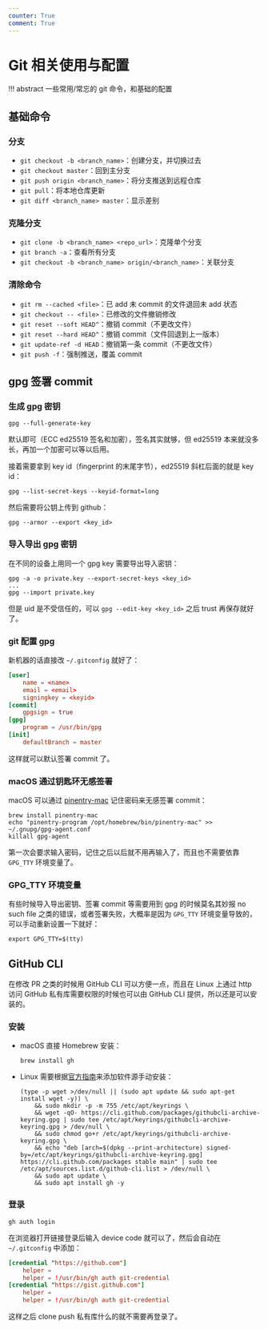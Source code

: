 ```yaml
---
counter: True
comment: True
---
```


# Git 相关使用与配置

!!! abstract
    一些常用/常忘的 git 命令，和基础的配置

## 基础命令
### 分支
- `git checkout -b <branch_name>`：创建分支，并切换过去
- `git checkout master`：回到主分支
- `git push origin <branch_name>`：将分支推送到远程仓库
- `git pull`：将本地仓库更新
- `git diff <branch_name> master`：显示差别

### 克隆分支
- `git clone -b <branch_name> <repo_url>`：克隆单个分支
- `git branch -a`：查看所有分支
- `git checkout -b <branch_name> origin/<branch_name>`：关联分支

### 清除命令
- `git rm --cached <file>`：已 add 未 commit 的文件退回未 add 状态
- `git checkout -- <file>`：已修改的文件撤销修改
- `git reset --soft HEAD^`：撤销 commit（不更改文件）
- `git reset --hard HEAD^`：撤销 commit（文件回退到上一版本）
- `git update-ref -d HEAD`：撤销第一条 commit（不更改文件）
- `git push -f`：强制推送，覆盖 commit

## gpg 签署 commit
### 生成 gpg 密钥

```shell    
gpg --full-generate-key
```

默认即可（ECC ed25519 签名和加密），签名其实就够，但 ed25519 本来就没多长，再加一个加密可以等以后用。

接着需要拿到 key id（fingerprint 的末尾字节），ed25519 斜杠后面的就是 key id：

```shell
gpg --list-secret-keys --keyid-format=long
```

然后需要将公钥上传到 github：

```shell
gpg --armor --export <key_id>
```

### 导入导出 gpg 密钥

在不同的设备上用同一个 gpg key 需要导出导入密钥：

```shell
gpg -a -o private.key --export-secret-keys <key_id>
...
gpg --import private.key
```

但是 uid 是不受信任的，可以 `gpg --edit-key <key_id>` 之后 trust 再保存就好了。

### git 配置 gpg

新机器的话直接改 `~/.gitconfig` 就好了：

```toml
[user]
    name = <name>
    email = <email>
    signingkey = <keyid>
[commit]
    gpgsign = true
[gpg]
    program = /usr/bin/gpg
[init]
    defaultBranch = master
```

这样就可以默认签署 commit 了。

### macOS 通过钥匙环无感签署

macOS 可以通过 [pinentry-mac](https://formulae.brew.sh/formula/pinentry-mac) 记住密码来无感签署 commit：

```shell
brew install pinentry-mac
echo "pinentry-program /opt/homebrew/bin/pinentry-mac" >> ~/.gnupg/gpg-agent.conf
killall gpg-agent
```

第一次会要求输入密码，记住之后以后就不用再输入了，而且也不需要依靠 `GPG_TTY` 环境变量了。

### GPG_TTY 环境变量

有些时候导入导出密钥、签署 commit 等需要用到 gpg 的时候莫名其妙报 no such file 之类的错误，或者签署失败，大概率是因为 `GPG_TTY` 环境变量导致的，可以手动重新设置一下就好：

```shell
export GPG_TTY=$(tty)
```

## GitHub CLI

在修改 PR 之类的时候用 GitHub CLI 可以方便一点，而且在 Linux 上通过 http 访问 GitHub 私有库需要权限的时候也可以由 GitHub CLI 提供，所以还是可以安装的。

### 安装

- macOS 直接 Homebrew 安装：
    ```shell
    brew install gh
    ```
- Linux 需要根据[官方指南](https://github.com/cli/cli/blob/trunk/docs/install_linux.md)来添加软件源手动安装：
    ```shell
    (type -p wget >/dev/null || (sudo apt update && sudo apt-get install wget -y)) \
        && sudo mkdir -p -m 755 /etc/apt/keyrings \
        && wget -qO- https://cli.github.com/packages/githubcli-archive-keyring.gpg | sudo tee /etc/apt/keyrings/githubcli-archive-keyring.gpg > /dev/null \
        && sudo chmod go+r /etc/apt/keyrings/githubcli-archive-keyring.gpg \
        && echo "deb [arch=$(dpkg --print-architecture) signed-by=/etc/apt/keyrings/githubcli-archive-keyring.gpg] https://cli.github.com/packages stable main" | sudo tee /etc/apt/sources.list.d/github-cli.list > /dev/null \
        && sudo apt update \
        && sudo apt install gh -y
    ```

### 登录

```shell
gh auth login
```

在浏览器打开链接登录后输入 device code 就可以了，然后会自动在 `~/.gitconfig` 中添加：

```toml
[credential "https://github.com"]
	helper =
	helper = !/usr/bin/gh auth git-credential
[credential "https://gist.github.com"]
	helper =
	helper = !/usr/bin/gh auth git-credential
```

这样之后 clone push 私有库什么的就不需要再登录了。